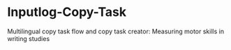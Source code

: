 # Inputlog-Copy-Task
Multilingual copy task flow and copy task creator: Measuring motor skills in writing studies 
